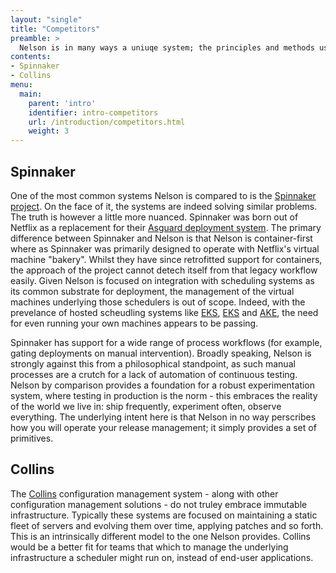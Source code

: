 ```yaml
---
layout: "single"
title: "Competitors"
preamble: >
  Nelson is in many ways a uniuqe system; the principles and methods used in its construction are not common in the operations domain. However, is is common for potential users to draw parrallels with other systems, and navigating the competitive space can often be difficult. The systems most commonly compared with Nelson are enumerated below a brief comparitive explanation is provided to help understand Nelson's value proposistion.
contents:
- Spinnaker
- Collins
menu:
  main:
    parent: 'intro'
    identifier: intro-competitors
    url: /introduction/competitors.html
    weight: 3
---
```


## Spinnaker

One of the most common systems Nelson is compared to is the [Spinnaker project](https://spinnaker.io). On the face of it, the systems are indeed solving similar problems. The truth is however a little more nuanced. Spinnaker was born out of Netflix as a replacement for their [Asguard deployment system](https://github.com/Netflix/asgard). The primary difference between Spinnaker and Nelson is that Nelson is container-first where as Spinnaker was primarily designed to operate with Netflix's virtual machine "bakery". Whilst they have since retrofitted support for containers, the approach of the project cannot detech itself from that legacy workflow easily. Given Nelson is focused on integration with scheduling systems as its common substrate for deployment, the management of the virtual machines underlying those schedulers is out of scope. Indeed, with the prevelance of hosted scheudling systems like [EKS](https://aws.amazon.com/eks/), [EKS](https://cloud.google.com/kubernetes-engine/) and [AKE](https://azure.microsoft.com/en-us/services/kubernetes-service/), the need for even running your own machines appears to be passing.

Spinnaker has support for a wide range of process workflows (for example, gating deployments on manual intervention). Broadly speaking, Nelson is strongly against this from a philosophical standpoint, as such manual processes are a crutch for a lack of automation of continuous testing. Nelson by comparison provides a foundation for a robust experimentation system, where testing in production is the norm - this embraces the reality of the world we live in: ship frequently, experiment often, observe everything. The underlying intent here is that Nelson in no way perscribes how you will operate your release management; it simply provides a set of primitives.

## Collins

The [Collins](https://tumblr.github.io/collins/) configuration management system - along with other configuration management solutions - do not truley embrace immutable infrastructure. Typically these systems are focused on maintaining a static fleet of servers and evolving them over time, applying patches and so forth. This is an intrinsically different model to the one Nelson provides. Collins would be a better fit for teams that which to manage the underlying infrastructure a scheduler might run on, instead of end-user applications.
